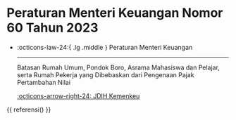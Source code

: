 # Peraturan Menteri Keuangan Nomor 60 Tahun 2023

<div class="grid cards" markdown>

-   :octicons-law-24:{ .lg .middle } Peraturan Menteri Keuangan

    ---

    Batasan Rumah Umum, Pondok Boro, Asrama Mahasiswa dan Pelajar, serta Rumah Pekerja yang Dibebaskan dari Pengenaan Pajak Pertambahan Nilai

    [:octicons-arrow-right-24: JDIH Kemenkeu](https://jdih.kemenkeu.go.id/in/dokumen/peraturan/303c0bcc-4c23-49b5-5017-08db6aff0978)

</div>



{{ referensi() }}